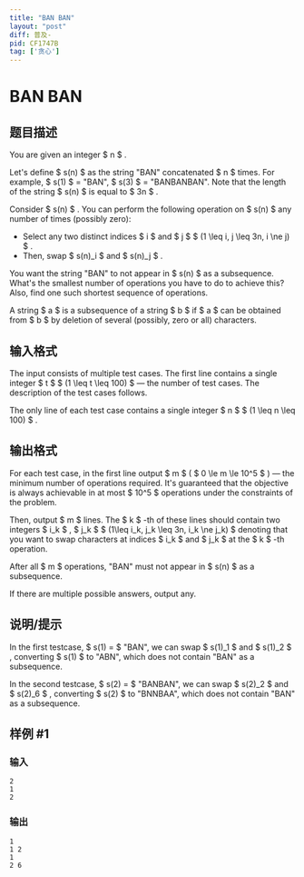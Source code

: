 ```yaml
---
title: "BAN BAN"
layout: "post"
diff: 普及-
pid: CF1747B
tag: ['贪心']
---
```


# BAN BAN

## 题目描述

You are given an integer $ n $ .

Let's define $ s(n) $ as the string "BAN" concatenated $ n $ times. For example, $ s(1) $ = "BAN", $ s(3) $ = "BANBANBAN". Note that the length of the string $ s(n) $ is equal to $ 3n $ .

Consider $ s(n) $ . You can perform the following operation on $ s(n) $ any number of times (possibly zero):

- Select any two distinct indices $ i $ and $ j $ $ (1 \leq i, j \leq 3n, i \ne j) $ .
- Then, swap $ s(n)_i $ and $ s(n)_j $ .

You want the string "BAN" to not appear in $ s(n) $ as a subsequence. What's the smallest number of operations you have to do to achieve this? Also, find one such shortest sequence of operations.

A string $ a $ is a subsequence of a string $ b $ if $ a $ can be obtained from $ b $ by deletion of several (possibly, zero or all) characters.

## 输入格式

The input consists of multiple test cases. The first line contains a single integer $ t $ $ (1 \leq t \leq 100) $ — the number of test cases. The description of the test cases follows.

The only line of each test case contains a single integer $ n $ $ (1 \leq n \leq 100) $ .

## 输出格式

For each test case, in the first line output $ m $ ( $ 0 \le m \le 10^5 $ ) — the minimum number of operations required. It's guaranteed that the objective is always achievable in at most $ 10^5 $ operations under the constraints of the problem.

Then, output $ m $ lines. The $ k $ -th of these lines should contain two integers $ i_k $ , $ j_k $ $ (1\leq i_k, j_k \leq 3n, i_k \ne j_k) $ denoting that you want to swap characters at indices $ i_k $ and $ j_k $ at the $ k $ -th operation.

After all $ m $ operations, "BAN" must not appear in $ s(n) $ as a subsequence.

If there are multiple possible answers, output any.

## 说明/提示

In the first testcase, $ s(1) =  $ "BAN", we can swap $ s(1)_1 $ and $ s(1)_2 $ , converting $ s(1) $ to "ABN", which does not contain "BAN" as a subsequence.

In the second testcase, $ s(2) =  $ "BANBAN", we can swap $ s(2)_2 $ and $ s(2)_6 $ , converting $ s(2) $ to "BNNBAA", which does not contain "BAN" as a subsequence.

## 样例 #1

### 输入

```
2
1
2
```

### 输出

```
1
1 2
1
2 6
```

